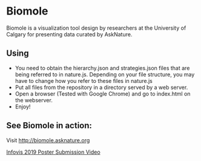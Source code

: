 # Biomole #

Biomole is a visualization tool design by researchers at the University of 
Calgary for presenting data curated by AskNature.

Using
------------

* You need to obtain the hierarchy.json and strategies.json files that are being referred to in nature.js. Depending on your file structure, you may have to change how you refer to these files in nature.js
* Put all files from the repository in a directory served by a web server. 
* Open a browser (Tested with Google Chrome) and go to index.html on the 
webserver. 
* Enjoy!

See Biomole in action:
----------------------

Visit http://biomole.asknature.org

[Infovis 2019 Poster Submission Video](https://vimeo.com/361166406)
